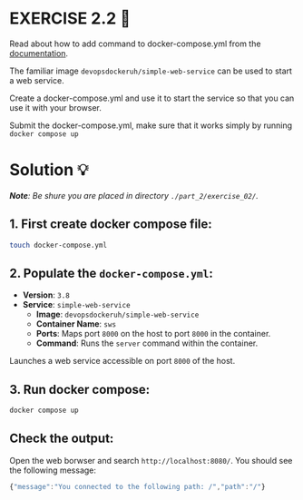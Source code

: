 # EXERCISE 2.2 🤔
Read about how to add command to docker-compose.yml from the [documentation](https://docs.docker.com/compose/compose-file/compose-file-v3/#command).

The familiar image `devopsdockeruh/simple-web-service` can be used to start a web service.

Create a docker-compose.yml and use it to start the service so that you can use it with your browser.

Submit the docker-compose.yml, make sure that it works simply by running `docker compose up`

# Solution 💡

_**Note**: Be shure you are placed in directory `./part_2/exercise_02/`._

## 1. First create docker compose file:
```bash
touch docker-compose.yml
```

## 2. Populate the `docker-compose.yml`:
- **Version**: `3.8`
- **Service**: `simple-web-service`
  - **Image**: `devopsdockeruh/simple-web-service`
  - **Container Name**: `sws`
  - **Ports**: Maps port `8000` on the host to port `8000` in the container.
  - **Command**: Runs the `server` command within the container.

Launches a web service accessible on port `8000` of the host.

## 3. Run docker compose:
```bash
docker compose up
```

## Check the output:
Open the web borwser and search `http://localhost:8080/`. 
You should see the following message:
```js
{"message":"You connected to the following path: /","path":"/"}
```
